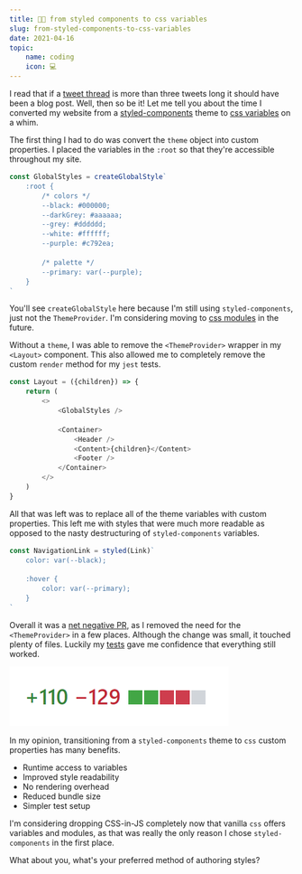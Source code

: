 ```yaml
---
title: 💅🏼 from styled components to css variables
slug: from-styled-components-to-css-variables
date: 2021-04-16
topic:
    name: coding
    icon: 💻
---
```


I read that if a [tweet thread][thread] is more than three tweets long it should have been a blog post. Well, then so be it! Let me tell you about the time I converted my website from a [styled-components][styled-components] theme to [css variables][css-variables] on a whim.

The first thing I had to do was convert the `theme` object into custom properties. I placed the variables in the `:root` so that they're accessible throughout my site.

```javascript
const GlobalStyles = createGlobalStyle`
    :root {
        /* colors */
        --black: #000000;
        --darkGrey: #aaaaaa;
        --grey: #dddddd;
        --white: #ffffff;
        --purple: #c792ea;

        /* palette */
        --primary: var(--purple);
    }
`
```

You'll see `createGlobalStyle` here because I'm still using `styled-components`, just not the `ThemeProvider`. I'm considering moving to [css modules][css-modules] in the future.

Without a `theme`, I was able to remove the `<ThemeProvider>` wrapper in my `<Layout>` component. This also allowed me to completely remove the custom `render` method for my `jest` tests.

```javascript
const Layout = ({children}) => {
    return (
        <>
            <GlobalStyles />

            <Container>
                <Header />
                <Content>{children}</Content>
                <Footer />
            </Container>
        </>
    )
}
```

All that was left was to replace all of the theme variables with custom properties. This left me with styles that were much more readable as opposed to the nasty destructuring of `styled-components` variables.

```javascript
const NavigationLink = styled(Link)`
    color: var(--black);

    :hover {
        color: var(--primary);
    }
`
```

Overall it was a [net negative PR][pr], as I removed the need for the `<ThemeProvider>` in a few places. Although the change was small, it touched plenty of files. Luckily my [tests][tests] gave me confidence that everything still worked.

![pr stats][pr-stats]

In my opinion, transitioning from a `styled-components` theme to `css` custom properties has many benefits.

-   Runtime access to variables
-   Improved style readability
-   No rendering overhead
-   Reduced bundle size
-   Simpler test setup

I'm considering dropping CSS-in-JS completely now that vanilla `css` offers variables and modules, as that was really the only reason I chose `styled-components` in the first place.

What about you, what's your preferred method of authoring styles?

[thread]: https://twitter.com/bradgarropy/status/1382187648547115008
[pr]: https://github.com/bradgarropy/bradgarropy.com/pull/197
[pr-stats]: images/pr-stats.png
[css-variables]: https://developer.mozilla.org/en-US/docs/Web/CSS/Using_CSS_custom_properties
[styled-components]: https://styled-components.com
[css-modules]: https://github.com/css-modules/css-modules
[tests]: https://github.com/bradgarropy/bradgarropy.com/actions/runs/746999993
